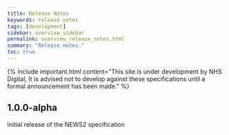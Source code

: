 ```yaml
---
title: Release Notes
keywords: release notes
tags: [development]
sidebar: overview_sidebar
permalink: overview_release_notes.html
summary: "Release notes."
toc: true
---
```


{% include important.html content="This site is under development by NHS Digital, It is advised not to develop against these specifications until a formal announcement has been made." %}

## 1.0.0-alpha ##

Initial release of the NEWS2 specification